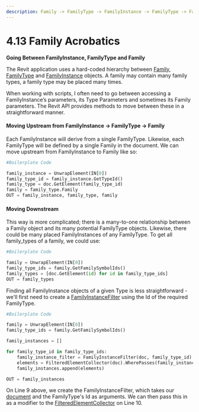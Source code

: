 ```yaml
---
description: Family -> FamilyType -> FamilyInstance -> FamilyType -> Family
---
```


# 4.13 Family Acrobatics

**Going Between FamilyInstance, FamilyType and Family**

The Revit application uses a hard-coded hierarchy between [Family](https://www.revitapidocs.com/2015/f51d019d-6ff3-692b-d1d2-b497cab564de.htm),[ FamilyType](https://www.revitapidocs.com/2015/7f15b213-c99b-db59-3622-3280757b82d9.htm) and [FamilyInstance](https://www.revitapidocs.com/2015/0d2231f8-91e6-794f-92ae-16aad8014b27.htm) objects. A family may contain many family types, a family type may be placed many times.

When working with scripts, I often need to go between accessing a FamilyInstance’s parameters, its Type Parameters and sometimes its Family parameters. The Revit API provides methods to move between these in a straightforward manner.

#### Moving Upstream from FamilyInstance -&gt; FamilyType -&gt; Family

Each FamilyInstance will derive from a single FamilyType. Likewise, each FamilyType will be defined by a single Family in the document. We can move upstream from FamilyInstance to Family like so:

```python
#Boilerplate Code

family_instance = UnwrapElement(IN[0])
family_type_id = family_instance.GetTypeId()
family_type = doc.GetElement(family_type_id)
family = family_type.Family
OUT = family_instance, family_type, family
```

#### Moving Downstream

This way is more complicated; there is a many-to-one relationship between a Family object and its many potential FamilyType objects. Likewise, there could be many placed FamilyInstances of any FamilyType. To get all family\_types of a family, we could use:

```python
#Boilerplate Code

family = UnwrapElement(IN[0])
family_type_ids = family.GetFamilySymbolIds()
family_types = [doc.GetElement(id) for id in family_type_ids]
OUT = family_types
```

Finding all FamilyInstance objects of a given Type is less straightforward - we'll first need to create a [FamilyInstanceFilter](https://www.revitapidocs.com/2015/ec0bdad7-e213-f22a-94ef-bc0fd96ac641.htm) using the Id of the required FamilyType. 

```python
#Boilerplate Code

family = UnwrapElement(IN[0])
family_type_ids = family.GetFamilySymbolIds()

family_instances = []

for family_type_id in family_type_ids:
	family_instance_filter = FamilyInstanceFilter(doc, family_type_id)
	elements = FilteredElementCollector(doc).WherePasses(family_instance_filter).ToElements()
	family_instances.append(elements)

OUT = family_instances
```

On Line 9 above, we create the FamilyInstanceFilter, which takes our [document](doc-uidoc-app-uiapp.md) and the FamilyType's Id as arguments. We can then pass this in as a modifier to the [FilteredElementCollector](fetching-revit-elements.md) on Line 10.

